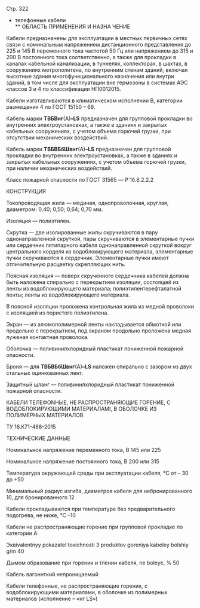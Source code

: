 Стр. 322

* телефонные кабели  
** ОБЛАСТЬ ПРИМЕНЕНИЯ И НАЗНА ЧЕНИЕ  

Кабели предназначены для эксплуатации в местных первичных 
сетях связи с номинальным напряжением дистанционного 
представления до 225 и 145 В переменного тока частотой 50 Гц или 
напряжением до 315 и 200 В постоянного тока соответственно, 
а также для прокладки в каналах кабельной канализации, 
в туннелях, коллекторах, в шахтах, в сооружениях метрополитена, 
по внутренним стенам зданий, включая высотные здания 
многофункционального назначения или внутри зданий, в том 
числе для эксплуатации вне гермозоны в системах АЭС классов 3 
и 4 по классификации НП­001­2015.

Кабели изготавливаются в климатическом исполнении В, категории 
размещения 4 по ГОСТ 15150 – 69.

Кабель марки **ТВБВнг**(А)**–LS** предназначен для групповой 
прокладки во внутренних электроустановках, а также в зданиях 
и закрытых кабельных сооружениях, с учетом объема горючей 
грузки, при отсутствии механических воздействий. 

Кабель марки **ТВБВБбШвнг**(А)**–LS** предназначен для групповой 
прокладки во внутренних электроустановках, а также в зданиях 
и закрытых кабельных сооружениях, с учетом объема горючей 
грузки, при наличии механических воздействий.

Класс пожарной опасности по ГОСТ 31565 — P 1б.8.2.2.2

КОНСТРУКЦИЯ

Токопроводящая жила — мединая, однопроволочная, круглая, диаметром: 0,40; 0,50; 0,64; 0,70 мм.

Изоляция — полиэтилен.

Скрутка — две изолированные жилы скручиваются в пару однонаправленной скруткой, пары скручиваются в элементарные пучки или сердечник пятипарного кабеля однонаправленной скруткой вокруг центрального корделя из водоблокирующего материала, элементарные пучки скручиваются в сердечник. Элементарные пучки имеют отличительную расцветку скрепляющих нить.

Поясная изоляция — поверх скрученного сердечника кабелей должна быть наложена спирально с перекрытием изоляции, состоящей из ленты из водоблокирующего материала; полиэтилентерефталатной ленты; ленты из водоблокирующего материала.

В поясной изоляции проложена контрольная жила из медной проволоки с изоляцией из пористого полиэтилена.

Экран — из алюмополимерной ленты накладывается обмоткой или продольно с перекрытием, под экраном продольно проложена медная луженая контактная проволока.

Оболочка — поливинилхлоридный пластикат пониженной пожарной опасности.

Броня — для **ТВБВБбШвнг**(А)**–LS** наложен спирально с зазором из двух стальных оцинкованных лент.

Защитный шланг — поливинилхлоридный пластикат пониженной пожарной опасности.

КАБЕЛИ ТЕЛЕФONНЫЕ, НЕ РАСПРОСТРАНЯЮЩИЕ ГОРЕНИЕ, С ВОДОБЛОКИРУЮЩИМИ МАТЕРИАЛAMI, В ОБОЛОЧКЕ ИЗ ПОЛИМЕРНЫХ МАТЕРИАЛОВ

ТУ 16.К71-468-2015

ТЕХНИЧЕСКИЕ ДАННЫЕ

Номинальное напряжение переменного тока, В 145 или 225

Номинальное напряжение постоянного тока, В 200 или 315

Температура окружающей среды при эксплуатации кабеля, °С от – 30 до +50

Минимальный радиус изгиба, диаметров кабеля для небронированного 10, для бронированного 12

Кабели прокладываются при температуре без предварительного подогрева, не ниже, °С –10

Кабели не распространяющие горение при групповой прокладке по категории A

Эквivalentnyy pokazatel toxichnosti 3 produktov goreniya kabeley bolshiy g/m 40

Дымом образование при горении и тлении кабеля, ne boleye, % 50

Кабель вагоннткий непроницаемый

Кабели телефонные, не распространяющие горение, с водоблокирующими материалами, в оболочке из полимерных материалов (исполнение – «нг ­LS»)
